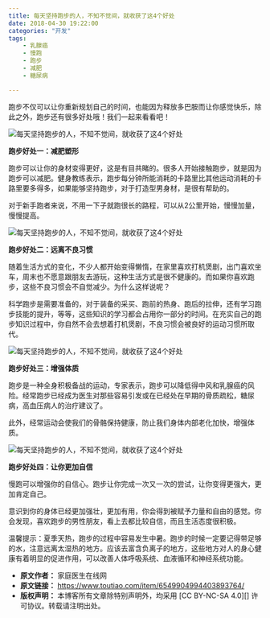 ```yaml
---
title: 每天坚持跑步的人，不知不觉间，就收获了这4个好处
date: 2018-04-30 19:22:00
categories: "开发"
tags:
	- 乳腺癌
	- 慢跑
	- 跑步
	- 减肥
	- 糖尿病

---
```


跑步不仅可以让你重新规划自己的时间，也能因为释放多巴胺而让你感觉快乐，除此之外，跑步还有很多好处哦！我们一起来看看吧！

![每天坚持跑步的人，不知不觉间，就收获了这4个好处][4]

**跑步好处一：减肥塑形**

跑步可以让你的身材变得更好，这是有目共睹的。很多人开始接触跑步，就是因为跑步可以减肥。健身教练表示，跑步每分钟所能消耗的卡路里比其他运动消耗的卡路里要多得多，如果能够坚持跑步，对于打造型男身材，是很有帮助的。

对于新手跑者来说，不用一下子就跑很长的路程，可以从2公里开始，慢慢加量，慢慢提高。

![每天坚持跑步的人，不知不觉间，就收获了这4个好处][4 1]

**跑步好处二：远离不良习惯**

随着生活方式的变化，不少人都开始变得懒惰，在家里喜欢打机煲剧，出门喜欢坐车，周末也不愿意跟朋友去游玩，这种生活方式是很不健康的。而如果你喜欢跑步，这些不良习惯会不自觉减少。为什么这样说呢？

科学跑步是需要准备的，对于装备的采买、跑前的热身、跑后的拉伸，还有学习跑步技能的提升，等等，这些知识的学习都会占用你一部分的时间。在充实自己的跑步知识过程中，你自然不会去想着打机煲剧，不良习惯会被良好的运动习惯所取代。

![每天坚持跑步的人，不知不觉间，就收获了这4个好处][4 2]

**跑步好处三：增强体质**

跑步是一种全身积极备战的运动，专家表示，跑步可以降低得中风和乳腺癌的风险。经常跑步已经成为医生对那些容易引发或在已经处在早期的骨质疏松，糖尿病，高血压病人的治疗建议了。

此外，经常运动会使我们的骨骼保持健康，防止我们身体内部老化加快，增强体质。

![每天坚持跑步的人，不知不觉间，就收获了这4个好处][4 3]

**跑步好处四：让你更加自信**

慢跑可以增强你的自信心。跑步让你完成一次又一次的尝试，让你变得更强大，更加肯定自己。

意识到你的身体已经更加强壮，更加有用，你会得到被赋予力量和自由的感觉。你会发现，喜欢跑步的男性朋友，看上去都比较自信，而且生活态度很积极。

温馨提示：夏季天热，跑步的过程中容易发生中暑。跑步的时候一定要记得带足够的水，注意远离太湿热的地方。应该去富含负离子的地方，这些地方对人的身心健康有着明显的促进作用，可以改善人体呼吸系统、血液循环和神经系统功能。


[4]: http://p3.pstatp.com/large/pgc-image/1525069229986439e9a6d22
[4 1]: http://p3.pstatp.com/large/pgc-image/1525069262855edc635910f
[4 2]: http://p3.pstatp.com/large/pgc-image/1525069270378a8482207d7
[4 3]: http://p3.pstatp.com/large/pgc-image/1525069277492f5530bbfdb
 *  **原文作者：** 家庭医生在线网
 *  **原文链接：** https://www.toutiao.com/item/6549904994403893764/
 *  **版权声明：** 本博客所有文章除特别声明外，均采用 [CC BY-NC-SA 4.0][] 许可协议。转载请注明出处。